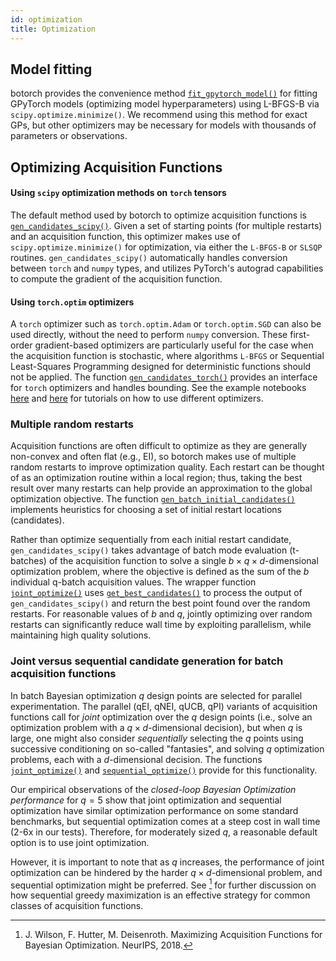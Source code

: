 ```yaml
---
id: optimization
title: Optimization
---
```


## Model fitting

botorch provides the convenience method
[`fit_gpytorch_model()`](../api/fit.html#botorch.fit.fit_gpytorch_scipy) for
fitting GPyTorch models (optimizing model hyperparameters) using L-BFGS-B via
`scipy.optimize.minimize()`. We recommend using this method for exact GPs, but
other optimizers may be necessary for models with thousands of parameters or
observations.

## Optimizing Acquisition Functions

#### Using `scipy` optimization methods on `torch` tensors

The default method used by botorch to optimize acquisition functions is
[`gen_candidates_scipy()`](../api/gen.html#botorch.gen.gen_candidates_scipy).
Given a set of starting points (for multiple restarts) and an acquisition
function, this optimizer makes use of `scipy.optimize.minimize()` for
optimization, via either the `L-BFGS-B` or `SLSQP` routines.
`gen_candidates_scipy()` automatically handles conversion between `torch` and
`numpy` types, and utilizes PyTorch's autograd capabilities to compute the
gradient of the acquisition function.

#### Using `torch.optim` optimizers

A `torch` optimizer such as `torch.optim.Adam` or `torch.optim.SGD` can also be
used directly, without the need to perform `numpy` conversion. These first-order
gradient-based optimizers are particularly useful for the case when the
acquisition function is stochastic, where algorithms `L-BFGS` or Sequential
Least-Squares Programming designed for deterministic functions should not be
applied. The function
[`gen_candidates_torch()`](../api/gen.html#botorch.gen.gen_candidates_torch)
provides an interface for `torch` optimizers and handles bounding.
See the example notebooks
[here](../tutorials/compare_mc_analytic_acquisition) and
[here](../tutorials/optimize_stochastic) for tutorials on how to use different
optimizers.


### Multiple random restarts

Acquisition functions are often difficult to optimize as they are generally
non-convex and often flat (e.g., EI), so botorch makes use of multiple random
restarts to improve optimization quality. Each restart can be thought of as an
optimization routine within a local region; thus, taking the best result over
many restarts can help provide an approximation to the global optimization
objective. The function
[`gen_batch_initial_candidates()`](../api/optim.html#botorch.optim.optimize.gen_batch_initial_candidates)
implements heuristics for choosing a set of initial restart locations (candidates).

Rather than optimize sequentially from each initial restart
candidate, `gen_candidates_scipy()` takes advantage of batch mode
evaluation (t-batches) of the acquisition function to solve a single
$b \times q \times d$-dimensional optimization problem, where the objective is
defined as the sum of the $b$ individual q-batch acquisition values.
The wrapper function
[`joint_optimize()`](../api/optim.html#botorch.optim.optimize.joint_optimize)
uses
[`get_best_candidates()`](../api/gen.html#botorch.gen.get_best_candidates)
to process the output of `gen_candidates_scipy()` and return the best point
found over the random restarts. For reasonable values of $b$ and $q$, jointly
optimizing over random restarts can significantly reduce wall time by exploiting
parallelism, while maintaining high quality solutions.


### Joint versus sequential candidate generation for batch acquisition functions

In batch Bayesian optimization $q$ design points are selected for parallel
experimentation. The parallel (qEI, qNEI, qUCB, qPI) variants of acquisition
functions call for *joint* optimization over the $q$ design points (i.e., solve
an optimization problem with a $q \times d$-dimensional decision), but when $q$ is
large, one might also consider *sequentially* selecting the $q$ points using
successive conditioning on so-called "fantasies", and solving $q$ optimization
problems, each with a $d$-dimensional decision. The functions
[`joint_optimize()`](../api/optim.html#botorch.optim.optimize.joint_optimize)
and
[`sequential_optimize()`](../api/optim.html#botorch.optim.optimize.sequential_optimize)
provide for this functionality.

Our empirical observations of the *closed-loop Bayesian Optimization performance*
for $q = 5$ show that joint optimization and sequential optimization have similar
optimization performance on some standard benchmarks, but sequential optimization
comes at a steep cost in wall time (2-6x in our tests). Therefore, for moderately
sized $q$, a reasonable default option is to use joint optimization.

However, it is important to note that as $q$ increases, the performance of joint
optimization can be hindered by the harder $q \times d$-dimensional problem, and
sequential optimization might be preferred. See [^Wilson2018] for further
discussion on how sequential greedy maximization is an effective strategy for
common classes of acquisition functions.

[^Wilson2018]: J. Wilson, F. Hutter, M. Deisenroth. Maximizing Acquisition
Functions for Bayesian Optimization. NeurIPS, 2018.
